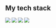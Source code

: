 <h2>My tech stack</h2>
<img src="https://img.shields.io/badge/-html5-E34F26?style=for-the-badge&logo=html5&logoColor=white">
<img src="https://img.shields.io/badge/-css3-1572B6?style=for-the-badge&logo=css3&logoColor=white">
<img src="https://img.shields.io/badge/-javascript-F7DF1E?style=for-the-badge&logo=javascript&logoColor=white">
<img src="https://img.shields.io/badge/-react-61DAFB?style=for-the-badge&logo=react&logoColor=white">

